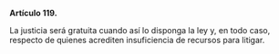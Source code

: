 **Artículo 119.**

La justicia será gratuita cuando así lo disponga la ley y, en todo caso, respecto de quienes acrediten insuficiencia de recursos para litigar.